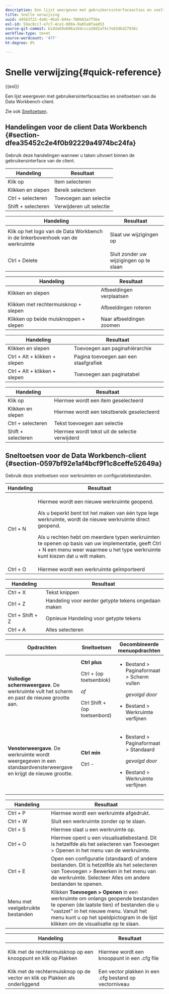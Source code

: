 ```yaml
---
description: Een lijst weergeven met gebruikersinterfaceacties en sneltoetsen van de Data Workbench-client.
title: Snelle verwijzing
uuid: d4563f21-4a0c-4ba5-844a-700b03a7f56e
exl-id: 59ac0cc7-e7c7-4ce1-889a-9a65a0faa853
source-git-commit: b1dda69a606a16dccca30d2a74c7e63dbd27936c
workflow-type: tm+mt
source-wordcount: '477'
ht-degree: 0%

---
```


# Snelle verwijzing{#quick-reference}

{{eol}}

Een lijst weergeven met gebruikersinterfaceacties en sneltoetsen van de Data Workbench-client.

Zie ook [Sneltoetsen](../../../home/c-get-started/c-vis/c-qk-ref.md#section-0597bf92e1af4bcf9f1c8ceffe52649a).

## Handelingen voor de client Data Workbench {#section-dfea35452c2e4f0b92229a4974bc24fa}

Gebruik deze handelingen wanneer u taken uitvoert binnen de gebruikersinterface van de client.

| Handeling | Resultaat |
|---|---|
| Klik op | Item selecteren |
| Klikken en slepen | Bereik selecteren |
| Ctrl + selecteren | Toevoegen aan selectie |
| Shift + selecteren | Verwijderen uit selectie |

<table id="table_468868B713E94F08BFF8F5C468F5100B"> 
 <thead> 
  <tr> 
   <th colname="col1" class="entry"> Handeling </th> 
   <th colname="col2" class="entry"> Resultaat </th> 
  </tr> 
 </thead>
 <tbody> 
  <tr> 
   <td colname="col1"> Klik op het logo van de Data Workbench in de linkerbovenhoek van de werkruimte </td> 
   <td colname="col2"> <p>Slaat uw wijzigingen op </p> </td> 
  </tr> 
  <tr> 
   <td colname="col1"> Ctrl + Delete </td> 
   <td colname="col2"> Sluit zonder uw wijzigingen op te slaan </td> 
  </tr> 
 </tbody> 
</table>

| Handeling | Resultaat |
|---|---|
| Klikken en slepen | Afbeeldingen verplaatsen |
| Klikken met rechtermuisknop + slepen | Afbeeldingen roteren |
| Klikken op beide muisknoppen + slepen | Naar afbeeldingen zoomen |

| Handeling | Resultaat |
|---|---|
| Klikken en slepen | Toevoegen aan paginahiërarchie |
| Ctrl + Alt + klikken + slepen | Pagina toevoegen aan een staafgrafiek |
| Ctrl + Alt + klikken + slepen | Toevoegen aan paginatabel |

| Handeling | Resultaat |
|---|---|
| Klik op | Hiermee wordt een item geselecteerd |
| Klikken en slepen | Hiermee wordt een tekstbereik geselecteerd |
| Ctrl + selecteren | Tekst toevoegen aan selectie |
| Shift + selecteren | Hiermee wordt tekst uit de selectie verwijderd |

## Sneltoetsen voor de Data Workbench-client {#section-0597bf92e1af4bcf9f1c8ceffe52649a}

Gebruik deze sneltoetsen voor werkruimten en configuratiebestanden.

<table id="table_169AD5F75C92449FACEAC64660B4B50D"> 
 <thead> 
  <tr> 
   <th colname="col1" class="entry"> Handeling </th> 
   <th colname="col2" class="entry"> Resultaat </th> 
  </tr>
 </thead>
 <tbody> 
  <tr> 
   <td colname="col1"> Ctrl + N </td> 
   <td colname="col2"> <p>Hiermee wordt een nieuwe werkruimte geopend. </p> <p>Als u beperkt bent tot het maken van één type lege werkruimte, wordt de nieuwe werkruimte direct geopend. </p> <p>Als u rechten hebt om meerdere typen werkruimten te openen op basis van uw implementatie, geeft Ctrl + N een menu weer waarmee u het type werkruimte kunt kiezen dat u wilt maken. </p> </td> 
  </tr> 
  <tr> 
   <td colname="col1"> Ctrl + O </td> 
   <td colname="col2"> Hiermee wordt een werkruimte geïmporteerd </td> 
  </tr> 
 </tbody> 
</table>

| Handeling | Resultaat |
|---|---|
| Ctrl + X | Tekst knippen |
| Ctrl + Z | Handeling voor eerder getypte tekens ongedaan maken |
| Ctrl + Shift + Z | Opnieuw Handeling voor getypte tekens |
| Ctrl + A | Alles selecteren |

<table id="table_A01C514C99F043338D183A6839E03DEA"> 
 <thead> 
  <tr> 
   <th colname="col1" class="entry"> Opdrachten </th> 
   <th colname="col2" class="entry"> Sneltoetsen </th> 
   <th colname="col3" class="entry"> Gecombineerde menuopdrachten </th> 
  </tr>
 </thead>
 <tbody> 
  <tr> 
   <td colname="col1"><b>Volledige schermweergave</b>. De werkruimte vult het scherm en past de nieuwe grootte aan. </td> 
   <td colname="col2"><b>Ctrl plus</b> <p>Ctrl + (op toetsenblok) </p> <p><i>of</i> </p> <p>Ctrl Shift + (op toetsenbord) </p> </td> 
   <td colname="col3"> 
    <ul id="ul_C7C731B894D946D9916F50806F015857"> 
     <li id="li_452B4C119B1A40038A408CFFC53653A9">Bestand &gt; Paginaformaat &gt; Scherm vullen <p><i>gevolgd door</i> </p> </li> 
     <li id="li_DE9B8B31B9F24A6AA68A1D0DB886B501">Bestand &gt; Werkruimte verfijnen </li> 
    </ul> </td> 
  </tr> 
  <tr> 
   <td colname="col1"><b>Vensterweergave</b>. De werkruimte wordt weergegeven in een standaardvensterweergave en krijgt de nieuwe grootte. </td> 
   <td colname="col2"><b>Ctrl min</b> <p>Ctrl - </p> </td> 
   <td colname="col3"> 
    <ul id="ul_3474B9EFD69343C09BC84E485D896C28"> 
     <li id="li_820BAED76FF24A5785E6D89C5C692DD5">Bestand &gt; Paginaformaat &gt; Standaard <p><i>gevolgd door</i> </p> </li> 
     <li id="li_337789F282CE4C2C990C67B115782454">Bestand &gt; Werkruimte verfijnen </li> 
    </ul> </td> 
  </tr> 
 </tbody> 
</table>

| Handeling | Resultaat |
|---|---|
| Ctrl + P | Hiermee wordt een werkruimte afgedrukt. |
| Ctrl + W | Sluit een werkruimte zonder op te slaan. |
| Ctrl + S | Hiermee slaat u een werkruimte op. |
| Ctrl + O | Hiermee opent u een visualisatiebestand. Dit is hetzelfde als het selecteren van Toevoegen > Openen in het menu van de werkruimte. |
| Ctrl + E | Open een configuratie (standaard) of andere bestanden. Dit is hetzelfde als het selecteren van Toevoegen > Bewerken in het menu van de werkruimte. Selecteer Alles om andere bestanden te openen. |
| Menu met veelgebruikte bestanden | Klikken **Toevoegen > Openen** in een werkruimte om onlangs geopende bestanden te openen (de laatste tien) of bestanden die u &quot;vastzet&quot; in het nieuwe menu. Vanuit het menu kunt u op het speldpictogram in de lijst klikken om de visualisatie op te slaan. |

<table id="table_99414A5999F94A2EAB2BBBA27EE487F5"> 
 <thead> 
  <tr> 
   <th colname="col1" class="entry"> Handeling </th> 
   <th colname="col2" class="entry"> Resultaat </th> 
  </tr>
 </thead>
 <tbody> 
  <tr> 
   <td colname="col1"> <p>Klik met de rechtermuisknop op een knooppunt en klik op <span class="uicontrol"> Plakken</span> </p> </td> 
   <td colname="col2"> <p>Hiermee wordt een knooppunt in een <span class="filepath"> .cfg</span> file </p> </td> 
  </tr> 
  <tr> 
   <td colname="col1">Klik met de rechtermuisknop op de vector en klik op <span class="uicontrol"> Plakken als onderliggend</span> </td> 
   <td colname="col2">Een vector plakken in een <span class="filepath"> .cfg</span> bestand op vectorniveau </td> 
  </tr> 
 </tbody> 
</table>
